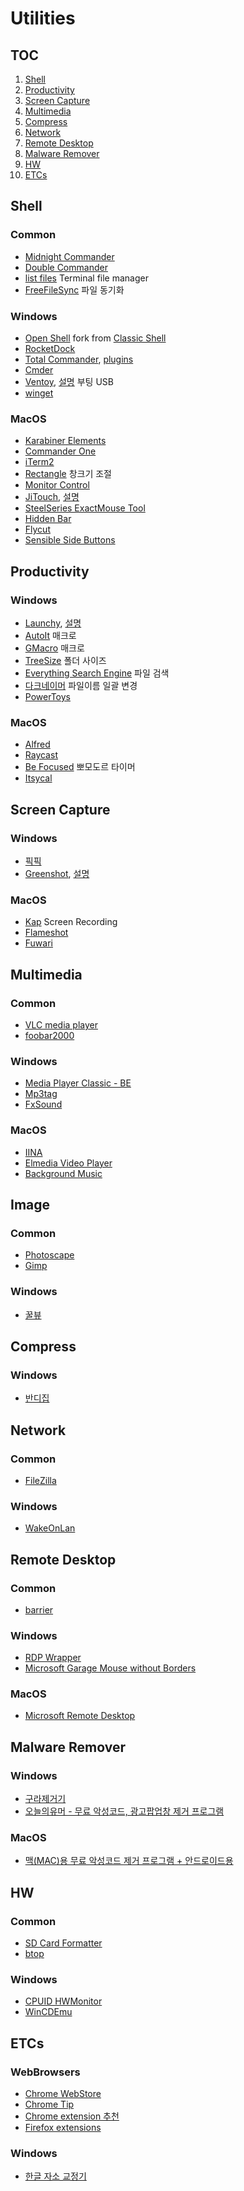 # Utilities

## TOC
1. [Shell](#shell)
1. [Productivity](#productivity)
1. [Screen Capture](#screen-capture)
1. [Multimedia](#multimedia)
1. [Compress](#compress)
1. [Network](#network)
1. [Remote Desktop](#remote-desktop)
1. [Malware Remover](#malware-remover)
1. [HW](#hw)
1. [ETCs](#etcs)

## Shell

### Common
- [Midnight Commander](http://midnight-commander.org/)
- [Double Commander](https://doublecmd.sourceforge.io/site/eng/snapshots.php)
- [list files](https://github.com/gokcehan/lf) Terminal file manager
- [FreeFileSync](http://www.freefilesync.org/download.php) 파일 동기화

### Windows
- [Open Shell](https://www.majorgeeks.com/files/details/classic_start.html) fork from [Classic Shell](http://www.classicshell.net/) 
- [RocketDock](http://rocketdock.com/)
- [Total Commander](http://ghisler.com/), [plugins](http://totalcmd.net/)
- [Cmder](https://cmder.app/)
- [Ventoy](https://www.ventoy.net/en/download.html), [설명](https://www.clien.net/service/board/lecture/15774962) 부팅 USB
- [winget](https://docs.microsoft.com/ko-kr/windows/package-manager/)

### MacOS
- [Karabiner Elements](https://karabiner-elements.pqrs.org/)
- [Commander One](https://mac.eltima.com/ko/file-manager.html)
- [iTerm2](https://iterm2.com/)
- [Rectangle](https://rectangleapp.com/) 창크기 조절
- [Monitor Control](https://github.com/MonitorControl/MonitorControl)
- [JiTouch](https://github.com/aaronkollasch/jitouch), [설명](https://www.clien.net/service/board/cm_mac/16774332?po=0&sk=title&sv=jitouch&groupCd=&pt=0)
- [SteelSeries ExactMouse Tool](https://downloads.steelseriescdn.com/drivers/tools/steelseries-exactmouse-tool.dmg)
- [Hidden Bar](https://github.com/dwarvesf/hidden)
- [Flycut](https://github.com/TermiT/Flycut)
- [Sensible Side Buttons](https://sensible-side-buttons.archagon.net/)


## Productivity

### Windows
- [Launchy](https://www.launchy.net/), [설명](https://m.clien.net/service/board/use/14929826?type=recommend)
- [AutoIt](https://www.autoitscript.com/site/autoit/downloads/) 매크로
- [GMacro](http://www.gmacro.er.ro/) 매크로
- [TreeSize](https://www.jam-software.com/treesize_free) 폴더 사이즈
- [Everything Search Engine](https://www.voidtools.com/) 파일 검색
- [다크네이머](https://m.clien.net/service/board/lecture/14771540) 파일이름 일괄 변경
- [PowerToys](https://github.com/microsoft/PowerToys/releases)

### MacOS
- [Alfred](https://www.alfredapp.com/)
- [Raycast](https://www.raycast.com/)
- [Be Focused](https://apps.apple.com/us/app/be-focused-focus-timer/id973134470?mt=12) 뽀모도르 타이머
- [Itsycal](https://www.mowglii.com/itsycal/)


## Screen Capture

### Windows
- [픽픽](https://picpick.app/ko/)
- [Greenshot](https://getgreenshot.org/), [설명](https://www.clien.net/service/board/lecture/16055643?type=recommend)

### MacOS
- [Kap](https://getkap.co/) Screen Recording
- [Flameshot](https://flameshot.org/)
- [Fuwari](https://fuwari-app.com/)

## Multimedia

### Common
- [VLC media player](https://www.videolan.org/vlc/)
- [foobar2000](https://www.foobar2000.org/download)

### Windows
- [Media Player Classic - BE](https://sourceforge.net/projects/mpcbe/)
- [Mp3tag](http://www.mp3tag.de/en/)
- [FxSound](https://www.fxsound.com/)

### MacOS
- [IINA](https://iina.io/)
- [Elmedia Video Player](https://www.elmedia-video-player.com/)
- [Background Music](https://github.com/kyleneideck/BackgroundMusic)


## Image

### Common
- [Photoscape](http://www.photoscape.org/ps/main/index.php)
- [Gimp](https://www.gimp.org/)

### Windows
- [꿀뷰](https://www.bandisoft.co.kr/honeyview/ing/)

## Compress

### Windows
- [반디집](https://www.bandisoft.co.kr/bandizip/)


## Network

### Common
- [FileZilla](https://filezilla-project.org/)

### Windows
- [WakeOnLan](https://github.com/basildane/WakeOnLAN)


## Remote Desktop

### Common
- [barrier](https://github.com/debauchee/barrier)

### Windows
- [RDP Wrapper](https://github.com/stascorp/rdpwrap/)
- [Microsoft Garage Mouse without Borders](https://www.microsoft.com/en-us/download/details.aspx?id=35460)

### MacOS
- [Microsoft Remote Desktop](https://apps.apple.com/kr/app/microsoft-remote-desktop/id1295203466?mt=12)


## Malware Remover

### Windows
- [구라제거기](https://teus.me/)
- [오늘의유머 - 무료 악성코드, 광고팝업창 제거 프로그램](http://m.todayhumor.co.kr/view.php?table=bestofbest&no=207584)

### MacOS
- [맥(MAC)용 무료 악성코드 제거 프로그램 + 안드로이드용](http://www.todayhumor.co.kr/board/view.php?table=computer&no=258270)


## HW

### Common
- [SD Card Formatter](https://www.sdcard.org/downloads/formatter_4/)
- [btop](https://github.com/aristocratos/btop)

### Windows
- [CPUID HWMonitor](http://www.cpuid.com/softwares/hwmonitor.html)
- [WinCDEmu](http://wincdemu.sysprogs.org/)


## ETCs

### WebBrowsers
- [Chrome WebStore](https://chrome.google.com/webstore/category/extensions)
- [Chrome Tip](http://www.todayhumor.co.kr/board/view.php?table=bestofbest&no=155818&s_no=155818&page=1)
- [Chrome extension 추천](https://m.clien.net/service/board/park/14922944?type=recommend)
- [Firefox extensions](https://addons.mozilla.org/ko/firefox/extensions/)

### Windows
- [한글 자소 교정기](https://namocom.tistory.com/630)
